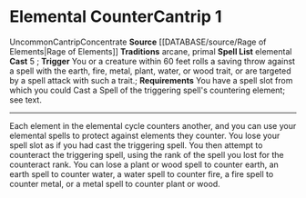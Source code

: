 ﻿---
actions: '[reaction]'
area: null
bloodline: null
component: null
cost: null
deity: null
domain: null
duration: null
element: null
heighten: null
heighten_level: '1'
id: '1421'
lesson: null
level: '1'
mystery: null
name: Elemental Counter
patron_theme: null
range: null
rarity: Uncommon
requirement: You have a spell slot from which you could Cast a Spell of the triggering
  spell's countering element;see text.
rus_type_level: null
saving_throw: null
school: null
source: '[[DATABASE/source/Rage of Elements|Rage of Elements]]'
target: null
tradition:
- Arcane
- Primal
- Elemental
trait:
- '[[DATABASE/trait/Cantrip|Cantrip]]'
- '[[DATABASE/trait/Concentrate|Concentrate]]'
- '[[DATABASE/trait/Uncommon|Uncommon]]'
trigger: You or a creature within 60 feet rolls a saving throw against a spell with
  the [[DATABASE/trait/Earth|earth]] , [[DATABASE/trait/Fire|fire]] , [[DATABASE/trait/Metal|metal]]
  , [[DATABASE/trait/Plant|plant]] , [[DATABASE/trait/Water|water]] , or [[DATABASE/trait/Wood|wood]]
  trait, or are targeted by a spell attack with such a trait.
type: Cantrip

---
# Elemental Counter<span class="item-type">Cantrip 1</span>

<span class="trait-uncommon item-trait">Uncommon</span><span class="item-trait">Cantrip</span><span class="item-trait">Concentrate</span>
**Source** [[DATABASE/source/Rage of Elements|Rage of Elements]]
**Traditions** arcane, primal
**Spell List** elemental
**Cast** <span class="action-icon">5</span> ; **Trigger** You or a creature within 60 feet rolls a saving throw against a spell with the earth, fire, metal, plant, water, or wood trait, or are targeted by a spell attack with such a trait.; **Requirements** You have a spell slot from which you could Cast a Spell of the triggering spell's countering element; see text.

---
Each element in the elemental cycle counters another, and you can use your elemental spells to protect against elements they counter. You lose your spell slot as if you had cast the triggering spell. You then attempt to counteract the triggering spell, using the rank of the spell you lost for the counteract rank. You can lose a plant or wood spell to counter earth, an earth spell to counter water, a water spell to counter fire, a fire spell to counter metal, or a metal spell to counter plant or wood.
